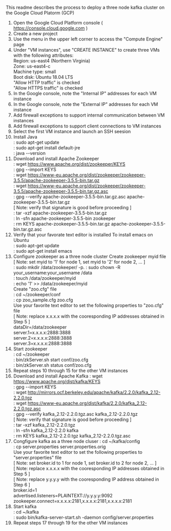 This readme describes the process to deploy a three node kafka cluster on the Google Cloud Platorm (GCP)

1) Open the Google Cloud Platform console ( https://console.cloud.google.com )
2) Create a new project
3) Use the menu in the upper left corner to access the "Compute Engine" page
4) Under "VM instances", use "CREATE INSTANCE" to create three VMs with the following attributes:  
   Region: us-east4 (Northern Virginia)  
   Zone: us-east4-c  
   Machine type: small  
   Boot disk: Ubuntu 18.04 LTS  
   "Allow HTTP traffic" is checked  
   "Allow HTTPS traffic" is checked  
5) In the Google console, note the "Internal IP" addresses for each VM instance
6) In the Google console, note the "External IP" addresses for each VM instance  
7) Add firewall exceptions to support internal communication between VM instances
8) Add firewall exceptions to support client connections to VM instances
9) Select the first VM instance and launch an SSH seesion
10) Install Java  
  : sudo apt-get update  
  : sudo apt-get install default-jre   
  : java --version  
11) Download and install Apache Zookeeper  
  : wget https://www.apache.org/dist/zookeeper/KEYS  
  : gpg --import KEYS  
  : wget https://www-eu.apache.org/dist/zookeeper/zookeeper-3.5.5/apache-zookeeper-3.5.5-bin.tar.gz   
  : wget https://www-eu.apache.org/dist/zookeeper/zookeeper-3.5.5/apache-zookeeper-3.5.5-bin.tar.gz.asc  
  : gpg --verify apache-zookeeper-3.5.5-bin.tar.gz.asc apache-zookeeper-3.5.5-bin.tar.gz  
  [ Note: verify that signature is good before proceeding ]  
  : tar -xzf apache-zookeeper-3.5.5-bin.tar.gz  
  : ln -sfn apache-zookeeper-3.5.5-bin zookeeper  
  : rm KEYS apache-zookeeper-3.5.5-bin.tar.gz apache-zookeeper-3.5.5-bin.tar.gz.asc
12) Verify that your favorate text editor is installed
  To install emacs on Ubuntu    
  : sudo apt-get update    
  : sudo apt-get install emacs    
14) Configure zookeeper as a three node cluster
  Create zookeeper myid file  
  [ Note: set myid to '1' for node 1, set myid to '2' for node 2, ... ]  
  : sudo mkdir /data/zookeeper/ -p. 
  : sudo chown -R your_username:your_username /data   
  : touch /data/zookeeper/myid  
  : echo '1' >> /data/zookeeper/myid   
  Create "zoo.cfg" file  
  : cd ~/zookeeper/conf  
  : cp zoo_sample.cfg zoo.cfg  
  Use your favorite text editor to set the following properties to "zoo.cfg" file  
  [ Note: replace x.x.x.x with the cooresponding IP addresses obtained in Step 5 ]  
      dataDir=/data/zookeeper  
      server.1=x.x.x.x:2888:3888  
      server.2=x.x.x.x:2888:3888   
      server.3=x.x.x.x:2888:3888   
15) Start zookeeper  
   : cd ~/zookeeper  
   : bin/zkServer.sh start conf/zoo.cfg  
   : bin/zkServer.sh status conf/zoo.cfg   
16) Repeat steps 10 through 15 for the other VM instances
17) Download and install Apache Kafka
  : wget https://www.apache.org/dist/kafka/KEYS  
  : gpg --import KEYS  
  : wget http://mirrors.ocf.berkeley.edu/apache/kafka/2.2.0/kafka_2.12-2.2.0.tgz  
  : wget https://www-eu.apache.org/dist/kafka/2.2.0/kafka_2.12-2.2.0.tgz.asc  
  : gpg --verify kafka_2.12-2.2.0.tgz.asc kafka_2.12-2.2.0.tgz  
  [ Note: verify that signature is good before proceeding ]  
  : tar -xzf kafka_2.12-2.2.0.tgz  
  : ln -sfn kafka_2.12-2.2.0 kafka  
  : rm KEYS kafka_2.12-2.2.0.tgz kafka_2.12-2.2.0.tgz.asc  
18) Congfigure kafka as a three node cluser
  : cd ~/kafka/config  
  : cp server.properties server.properties.orig  
  Use your favorite text editor to set the following properties to "server.properties" file  
  [ Note: set broker.id to 1 for node 1, set broker.id to 2 for node 2, ... ]  
  [ Note: replace x.x.x.x with the cooresponding IP addresses obtained in Step 5 ]  
  [ Note: replace y.y.y.y with the cooresponding IP address obtained in Step 6 ]  
      broker.id=1  
      advertised.listeners=PLAINTEXT://y.y.y.y:9092  
      zookeeper.connect=x.x.x.x:2181,x.x.x.x:2181,x.x.x.x:2181  
19) Start kafka   
   : cd ~/kafka  
   : sudo bin/kafka-server-start.sh -daemon config/server.properties
20) Repeat steps 17 through 19 for the other VM instances
